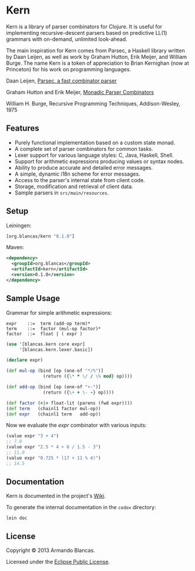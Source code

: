# Kern

Kern is a library of parser combinators for Clojure. It is useful for 
implementing recursive-descent parsers based on predictive LL(1) grammars 
with on-demand, unlimited look-ahead.

The main inspiration for Kern comes from Parsec, a Haskell library written 
by Daan Leijen, as well as work by Graham Hutton, Erik Meijer, and William Burge.
The name Kern is a token of appreciation to Brian Kernighan (now at Princeton) 
for his work on programming languages.

Daan Leijen,
[Parsec, a fast combinator parser](http://legacy.cs.uu.nl/daan/download/parsec/parsec.pdf)

Graham Hutton and Erik Meijer,
[Monadic Parser Combinators](http://eprints.nottingham.ac.uk/237/1/monparsing.pdf)

William H. Burge,
Recursive Programming Techniques, Addison-Wesley, 1975

## Features

* Purely functional implementation based on a custom state monad.
* A complete set of parser combinators for common tasks.
* Lexer support for various language styles: C, Java, Haskell, Shell.
* Support for arithmetic expressions producing values or syntax nodes.
* Ability to produce accurate and detailed error messages.
* A simple, dynamic i18n scheme for error messages.
* Access to the parser's internal state from client code.
* Storage, modification and retrieval of client data.
* Sample parsers in `src/main/resources`.

## Setup

Leiningen:

```clojure
[org.blancas/kern "0.1.0"]
```

Maven:

```xml
<dependency>
  <groupId>org.blancas</groupId>
  <artifactId>kern</artifactId>
  <version>0.1.0</version>
</dependency>
```

## Sample Usage

Grammar for simple arithmetic expressions:

    expr    ::=  term (add-op term)*
    term    ::=  factor (mul-op factor)*
    factor  ::=  float | ( expr )

```clojure
(use '[blancas.kern core expr]
     '[blancas.kern.lexer.basic])

(declare expr)

(def mul-op (bind [op (one-of "*/%")] 
              (return ({\* * \/ / \% mod} op))))

(def add-op (bind [op (one-of "+-")] 
              (return ({\+ + \- -} op))))

(def factor (<|> float-lit (parens (fwd expr))))
(def term   (chainl1 factor mul-op))
(def expr   (chainl1 term   add-op))
```

Now we evaluate the *expr* combinator with various inputs:

```clojure
(value expr "3 + 4")
;; 7.0
(value expr "2.5 * 4 + 6 / 1.5 - 3")
;; 11.0
(value expr "0.725 * (17 + 11 % 4)")
;; 14.5
```

## Documentation

Kern is documented in the project's [Wiki](https://github.com/blancas/kern/wiki).

To generate the internal documentation in the `codox` directory:

    lein doc

## License

Copyright © 2013 Armando Blancas.

Licensed under the [Eclipse Public License](http://www.eclipse.org/legal/epl-v10.html).
